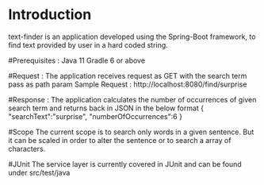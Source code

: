 # Introduction
text-finder is an application developed using the Spring-Boot framework, to find text provided by user in a hard coded string.

#Prerequisites :
Java 11
Gradle 6 or above

#Request :
The application receives request as GET with the search term pass as path param
Sample Request : 
http://localhost:8080/find/surprise

#Response :
The application calculates the number of occurrences of given search term and returns back in JSON in the below format 
{
 "searchText":"surprise",
 "numberOfOccurrences":6
}

#Scope
The current scope is to search only words in a given sentence. 
But it can be scaled in order to alter the sentence or to search a array of characters.


#JUnit
The service layer is currently covered in JUnit and can be found under src/test/java
